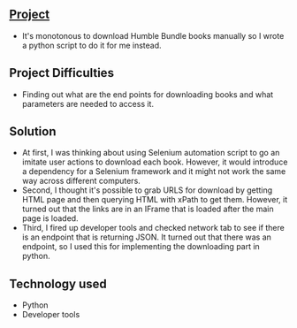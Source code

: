 ## [Project](https://github.com/Bobrinik/humble_bundle_books)

- It's monotonous to download Humble Bundle books manually so I wrote a python script to do it for me instead.

## Project Difficulties

- Finding out what are the end points for downloading books and what parameters are needed to access it.

## Solution

- At first, I was thinking about using Selenium automation script to go an imitate user actions to download each book. However, it would introduce a dependency for a Selenium framework and it might not work the same way  across different computers.
- Second, I thought it's possible to grab  URLS for download by getting HTML page and then querying HTML with xPath to get them. However, it turned out that the links are in an IFrame that is loaded after the main page is loaded.
- Third, I fired up developer tools and checked network tab to see if there is an endpoint that is returning JSON.  It turned out that there was an endpoint, so I used this for implementing the downloading part in python.

## Technology used

- Python
- Developer tools